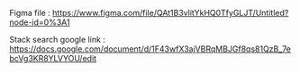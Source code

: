 

Figma file : https://www.figma.com/file/QAt1B3vlitYkHQ0TfyGLJT/Untitled?node-id=0%3A1

Stack search google link : https://docs.google.com/document/d/1F43wfX3ajVBRqMBJGf8qs81QzB_7ebcVg3KR8YLVYOU/edit

